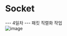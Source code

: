 # Socket
--- 4일차 ---
패킷 직렬화 작업 <br>
![image](https://github.com/swyou1123/Socket/assets/98148597/7ba6d4d3-ba52-4898-93d9-17c29320e0f2)
